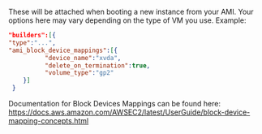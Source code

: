 <!-- Code generated from the comments of the BlockDevice struct in builder/amazon/common/block_device.go; DO NOT EDIT MANUALLY -->
These will be attached when booting a new instance from your AMI.
Your options here may vary depending on the type of VM you use. Example:

``` json
"builders":[{
"type":"...",
"ami_block_device_mappings":[{
          "device_name":"xvda",
          "delete_on_termination":true,
          "volume_type":"gp2"
    }]
 }
```
Documentation for Block Devices Mappings can be found here:
https://docs.aws.amazon.com/AWSEC2/latest/UserGuide/block-device-mapping-concepts.html
